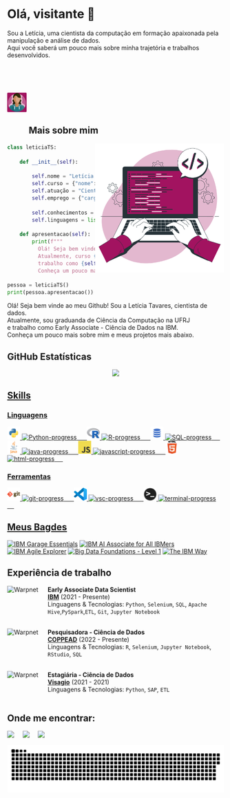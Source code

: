 <!--
**leticiatavaresds/leticiatavaresds** is a ✨ _special_ ✨ repository because its `README.md` (this file) appears on your GitHub profile.
-->

 <!--
<img height="220px" width="350em"  src="https://github-readme-stats.vercel.app/api?username=leticiatavaresds&show_icons=true&theme=radical&include_all_commits=true&count_private=true"/>
-->

# Olá, visitante 👋

Sou a Letícia, uma cientista da computação em formação apaixonada pela manipulação e análise de dados. <br>
Aqui você saberá um pouco mais sobre minha trajetória e trabalhos desenvolvidos.
## <img width="45" vspace = "50px" alt="about" src="https://github.com/leticiatavaresds/leticiatavaresds/blob/main/Imagens/woman_portf.png"> Mais sobre mim


<img align="right" width="300" src="https://github.com/leticiatavaresds/leticiatavaresds/blob/main/Imagens/Hand%20coding-bro.png" />
<!--
<div> Icons made by <a href="https://www.freepik.com" title="Freepik"> Freepik </a> from <a href="https://www.flaticon.com/" title="Flaticon">www.flaticon.com'</a></div>-->

```python
class leticiaTS:

    def __init__(self):
        
        self.nome = "Letícia Tavares"
        self.curso = {"nome": "Ciência da Computação", "universidade":"UFRJ"}
        self.atuação = "Cientista de Dados"
        self.emprego = {"cargo": "Early Associate - Ciência de Dados", "empresa":"IBM"}

        self.conhecimentos = list(("ETL", "Git"))
        self.linguagens = list(("Python", "R", "SQL"))
        
    def apresentacao(self):        
        print(f"""
          Olá! Seja bem vinde ao meu Github! Sou a {self.nome}, {self.atuação.lower()}. 
          Atualmente, curso {self.curso['nome']} na {self.curso['universidade']} e 
          trabalho como {self.emprego['cargo']} na {self.emprego['empresa']}. 
          Conheça um pouco mais sobre mim e meus projetos mais abaixo.""")               

pessoa = leticiaTS()
print(pessoa.apresentacao())
```
<p>
Olá! Seja bem vinde ao meu Github! Sou a Letícia Tavares, cientista de dados. <br>
Atualmente, sou graduanda de Ciência da Computação na UFRJ <br>
e trabalho como Early Associate - Ciência de Dados na IBM. <br>
Conheça um pouco mais sobre mim e meus projetos mais abaixo.
</p>  

  <h2> GitHub Estatísticas </h2>  
  
 <div align="center">
    <a href="https://github.com/leticiatavaresds">
    <img height="180em" src="https://github-readme-stats.vercel.app/api/top-langs/?username=leticiatavaresds&layout=compact&langs_count=7&theme=radical"/>
  </div>

  ## Skills
 
  <h3> Linguagens </h3> 
     
  <div> 
    <img height="30" src="https://raw.githubusercontent.com/github/explore/80688e429a7d4ef2fca1e82350fe8e3517d3494d/topics/python/python.png" alt="Python" >
    <img height="20" src="https://progress-bar.dev/80" alt="Python-progress"> &nbsp&nbsp&nbsp&nbsp
    <img height="30" src="https://raw.githubusercontent.com/github/explore/80688e429a7d4ef2fca1e82350fe8e3517d3494d/topics/r/r.png"> 
    <img height="20" src="https://progress-bar.dev/60" alt="R-progress" >  &nbsp&nbsp&nbsp&nbsp
    <img height="30" space="30; 0" src="https://raw.githubusercontent.com/github/explore/80688e429a7d4ef2fca1e82350fe8e3517d3494d/topics/sql/sql.png"> 
    <img height="20" src="https://progress-bar.dev/60" alt="SQL-progress" > &nbsp&nbsp&nbsp&nbsp
  </div>
 
<div> 
  <img height="30" src="https://raw.githubusercontent.com/github/explore/80688e429a7d4ef2fca1e82350fe8e3517d3494d/topics/java/java.png"> 
  <img height="20" src="https://progress-bar.dev/40" alt="java-progress" > &nbsp&nbsp&nbsp&nbsp
  <img height="30" src="https://raw.githubusercontent.com/github/explore/80688e429a7d4ef2fca1e82350fe8e3517d3494d/topics/javascript/javascript.png"> 
  <img height="20" src="https://progress-bar.dev/30" alt="javascript-progress" > &nbsp&nbsp&nbsp&nbsp
  <img height="30" src="https://raw.githubusercontent.com/github/explore/80688e429a7d4ef2fca1e82350fe8e3517d3494d/topics/html/html.png"> 
  <img height="20" src="https://progress-bar.dev/40" alt="html-progress" > &nbsp&nbsp&nbsp&nbsp
</div>
  
  <h3> Ferramentas </h3>  

<div>
  <img height="30" src="https://raw.githubusercontent.com/github/explore/80688e429a7d4ef2fca1e82350fe8e3517d3494d/topics/git/git.png"> 
  <img height="20" src="https://progress-bar.dev/70" alt="git-progress" > &nbsp&nbsp&nbsp&nbsp
  <img height="30" src="https://raw.githubusercontent.com/github/explore/80688e429a7d4ef2fca1e82350fe8e3517d3494d/topics/visual-studio-code/visual-studio-code.png"> 
  <img height="20" src="https://progress-bar.dev/80" alt="vsc-progress" > &nbsp&nbsp&nbsp&nbsp
  <img height="30" src="https://raw.githubusercontent.com/github/explore/80688e429a7d4ef2fca1e82350fe8e3517d3494d/topics/terminal/terminal.png"> 
  <img height="20" src="https://progress-bar.dev/70" alt="terminal-progress" > &nbsp&nbsp&nbsp&nbsp
 </div>

## Meus Bagdes
 
<!--START_SECTION:badges-->
[![IBM Garage Essentials](https://images.credly.com/size/150x150/images/fb718a87-6d0d-4a6d-8068-677f1bec78f2/IBM_Garage_Essentials.png)](http://www.credly.com/badges/8c2f30b7-45d6-471f-af21-ba8d57565be8 "IBM Garage Essentials")
[![IBM AI Associate for All IBMers](https://images.credly.com/size/150x150/images/4e05e7e2-bc65-4a0f-a73d-7ef4ce8505c7/AI-for-All.png)](http://www.credly.com/badges/d6b3f822-076e-447d-bbca-02f704c92bdb "IBM AI Associate for All IBMers")
[![IBM Agile Explorer](https://images.credly.com/size/150x150/images/a972f054-be07-4845-85c7-95c8d11852f5/IBM-Agile-Explorer.png)](http://www.credly.com/badges/75b8d34b-eb2a-46cb-b627-cc5d872c5b01 "IBM Agile Explorer")
[![Big Data Foundations - Level 1](https://images.credly.com/size/150x150/images/16d5a420-770b-4699-97ec-46708e3680c5/Big_Data_Found_Level_1_-_CC_-_2019.png)](http://www.credly.com/badges/0fc3bd94-ce8f-423c-b09f-46855b88b8d9 "Big Data Foundations - Level 1")
[![The IBM Way](https://images.credly.com/size/150x150/images/009696ad-3bb2-48e7-88d6-48c4a0d2c9a3/The-IBM-Way.png)](http://www.credly.com/badges/9f80c32c-d2fd-439b-8bbf-b6af76e3ed18 "The IBM Way")
<!--END_SECTION:badges-->


## Experiência de trabalho
  
[<img align="left" height="94px" width="94px" alt="Warpnet" src="https://www.ibm.com/design/language/dce3f5b8db2c0ff04296123f424b3d41/core_blue50_on_black.svg"/>](https://www.ibm.com/)
**Early Associate Data Scientist** \
[**IBM**](https://www.ibm.com/br-pt) (2021 - Presente)\
Linguagens & Tecnologias: `Python`, `Selenium`, `SQL`, `Apache Hive`,`PySpark`,`ETL`, `Git`, `Jupyter Notebook`\
<br/>
    
[<img align="left" height="94px" width="94px" alt="Warpnet" src="http://www.olharvirtual.ufrj.br/2006/imagens/logos/coppead.jpg"/>](https://www.coppead.ufrj.br/)
**Pesquisadora - Ciência de Dados** \
[**COPPEAD**](https://www.coppead.ufrj.br/) (2022 - Presente)\
Linguagens & Tecnologias: `R`, `Selenium`, `Jupyter Notebook`, `RStudio`, `SQL`\
<br/>
  
 [<img align="left" height="94px" width="94px" alt="Warpnet" src="https://encrypted-tbn0.gstatic.com/images?q=tbn:ANd9GcQio4Nr-wtrjws7RYKXS25gz_ozexsmXJXe0xXcitj_jg&s"/>](https://visagio.com/en/home/)
**Estagiária - Ciência de Dados** \
[**Visagio**](https://visagio.com/en/home/) (2021 - 2021)\
Linguagens & Tecnologias: `Python`, `SAP`, `ETL`\
<br/>

<h2> Onde me encontrar: </h2> 

<p align="left">
  <a href="https://www.linkedin.com/in/leticia-tavares-lts/" alt="Linkedin">
  <img src="https://img.shields.io/badge/-Linkedin-0e76a8?style=flat-square&logo=Linkedin&logoColor=white&link=https://www.linkedin.com/in/leticia-tavares-lts/" /></a>&nbsp&nbsp&nbsp&nbsp

  <a href="https://leticiatavaresds.github.io/" alt="Site">
  <img src="https://img.shields.io/badge/-Site Portfólio-DF0174?style=flat-square&labelColor=DF0174&logo=googlechrome&logoColor=white&link=https://leticiatavaresds.github.io/"/></a>&nbsp&nbsp&nbsp&nbsp
  
  <a href="https://github.com/leticiatavaresds" alt="Github">
  <img src="https://img.shields.io/github/followers/leticiatavaresds?label=follow&style=social"/></a>&nbsp&nbsp&nbsp&nbsp
</p>   


![Snake animation](https://github.com/leticiatavaresds/leticiatavaresds/blob/output/github-contribution-grid-snake.svg)


      
